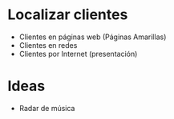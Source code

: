 # Localizar clientes
- Clientes en páginas web (Páginas Amarillas)
- Clientes en redes
- Clientes por Internet (presentación)

# Ideas
- Radar de música
